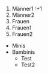 1. Männer1 :+1
2. Männer2
3. Frauen
  1. Frauen1
  2. Frauen2
  
* Minis
* Bambinis
  * Test
  * Test2
